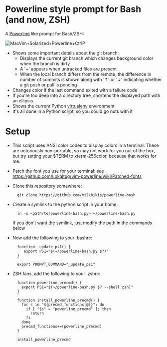 Powerline style prompt for Bash (and now, ZSH)
==============================================

A [Powerline](https://github.com/Lokaltog/vim-powerline) like prompt for Bash/ZSH:

![MacVim+Solarized+Powerline+CtrlP](https://raw.github.com/milkbikis/dotfiles-mac/master/bash-powerline-screenshot.png)

*  Shows some important details about the git branch:
    *  Displays the current git branch which changes background color when the branch is dirty
    *  A '+' appears when untracked files are present
    *  When the local branch differs from the remote, the difference in number of commits is shown along with '⇡' or '⇣' indicating whether a git push or pull is pending
*  Changes color if the last command exited with a failure code
*  If you're too deep into a directory tree, shortens the displayed path with an ellipsis
*  Shows the current Python [virtualenv](http://www.virtualenv.org/) environment
*  It's all done in a Python script, so you could go nuts with it

# Setup

* This script uses ANSI color codes to display colors in a terminal. These are notoriously non-portable, so may not work for you out of the box, but try setting your $TERM to xterm-256color, because that works for me.

* Patch the font you use for your terminal: see https://github.com/Lokaltog/vim-powerline/wiki/Patched-fonts

* Clone this repository somewhere:

        git clone https://github.com/milkbikis/powerline-bash

* Create a symlink to the python script in your home:

        ln -s <path/to/powerline-bash.py> ~/powerline-bash.py

  If you don't want the symlink, just modify the path in the commands below

* Now add the following to your .bashrc:

        function _update_ps1() {
           export PS1="$(~/powerline-bash.py $?)"
        }

        export PROMPT_COMMAND="_update_ps1"

* ZSH fans, add the following to your .zshrc:

        function powerline_precmd() {
          export PS1="$(~/powerline-bash.py $? --shell zsh)"
        }

        function install_powerline_precmd() {
          for s in "${precmd_functions[@]}"; do
            if [ "$s" = "powerline_precmd" ]; then
              return
            fi
          done
          precmd_functions+=(powerline_precmd)
        }

        install_powerline_precmd
